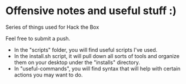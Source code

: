 # Offensive notes and useful stuff :)

Series of things used for Hack the Box

Feel free to submit a push.

- In the "scripts" folder, you will find useful scripts I've used.
- In the install.sh script, it will pull down all sorts of tools and organize them on your desktop under the "installs" directory.
- In "useful-commands", you will find syntax that will help with certain actions you may want to do.
